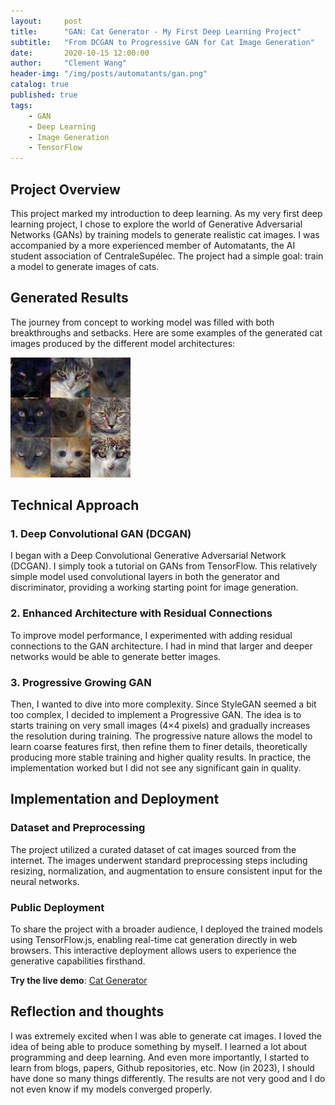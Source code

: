 ```yaml
---
layout:     post
title:      "GAN: Cat Generator - My First Deep Learning Project"
subtitle:   "From DCGAN to Progressive GAN for Cat Image Generation"
date:       2020-10-15 12:00:00
author:     "Clement Wang"
header-img: "/img/posts/automatants/gan.png"
catalog: true
published: true
tags:
    - GAN
    - Deep Learning
    - Image Generation
    - TensorFlow
---
```



## Project Overview

This project marked my introduction to deep learning. As my very first deep learning project, I chose to explore the world of Generative Adversarial Networks (GANs) by training models to generate realistic cat images. I was accompanied by a more experienced member of Automatants, the AI student association of CentraleSupélec. The project had a simple goal: train a model to generate images of cats.

## Generated Results

The journey from concept to working model was filled with both breakthroughs and setbacks. Here are some examples of the generated cat images produced by the different model architectures:

![Generated cats](/img/posts/automatants/gan.png)

## Technical Approach

### 1. Deep Convolutional GAN (DCGAN)
I began with a Deep Convolutional Generative Adversarial Network (DCGAN). I simply took a tutorial on GANs from TensorFlow. This relatively simple model used convolutional layers in both the generator and discriminator, providing a working starting point for image generation.

### 2. Enhanced Architecture with Residual Connections
To improve model performance, I experimented with adding residual connections to the GAN architecture. I had in mind that larger and deeper networks would be able to generate better images.

### 3. Progressive Growing GAN
Then, I wanted to dive into more complexity. Since StyleGAN seemed a bit too complex, I decided to implement a Progressive GAN. The idea is to starts training on very small images (4×4 pixels) and gradually increases the resolution during training. The progressive nature allows the model to learn coarse features first, then refine them to finer details, theoretically producing more stable training and higher quality results. In practice, the implementation worked but I did not see any significant gain in quality.

## Implementation and Deployment

### Dataset and Preprocessing
The project utilized a curated dataset of cat images sourced from the internet. The images underwent standard preprocessing steps including resizing, normalization, and augmentation to ensure consistent input for the neural networks.


### Public Deployment
To share the project with a broader audience, I deployed the trained models using TensorFlow.js, enabling real-time cat generation directly in web browsers. This interactive deployment allows users to experience the generative capabilities firsthand.

**Try the live demo**: [Cat Generator](https://automatants.cs-campus.fr/projects/cat-generator)

## Reflection and thoughts

I was extremely excited when I was able to generate cat images. I loved the idea of being able to produce something by myself. I learned a lot about programming and deep learning. And even more importantly, I started to learn from blogs, papers, Github repositories, etc. Now (in 2023), I should have done so many things differently. The results are not very good and I do not even know if my models converged properly.